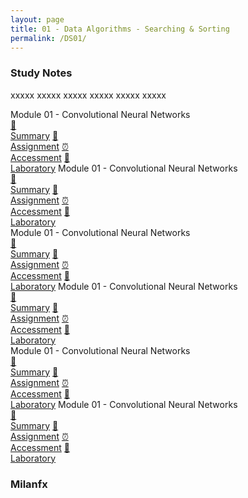 ```yaml
---
layout: page
title: 01 - Data Algorithms - Searching & Sorting
permalink: /DS01/
---
```


<h3>Study Notes</h3>

xxxxx xxxxx xxxxx xxxxx xxxxx xxxxx

<div>
  <span class="btn spec1"><span class="btn spec2">Module 01 - Convolutional Neural Networks</span>
  <br>
  <a href="/02-MSDS-Courses/DS01/M1/" class="btn icon1">📝<br>Summary</a>
  <a href="/02-MSDS-Courses/DS01/M1/" class="btn icon2">📖<br>Assignment</a>
  <a href="/03-MSDS-Courses/DS01/M1/" class="btn icon3">⏰<br>Accessment</a>
  <a href="/03-MSDS-Courses/DS01/M1/" class="btn icon4">📂<br>Laboratory</a>
  </span>
  <span class="btn spec1"><span class="btn spec2">Module 01 - Convolutional Neural Networks</span>
  <br>
  <a href="/02-MSDS-Courses/DS01/M1/" class="btn icon1">📝<br>Summary</a>
  <a href="/02-MSDS-Courses/DS01/M1/" class="btn icon2">📖<br>Assignment</a>
  <a href="/03-MSDS-Courses/DS01/M1/" class="btn icon3">⏰<br>Accessment</a>
  <a href="/03-MSDS-Courses/DS01/M1/" class="btn icon4">📂<br>Laboratory</a>
  </span>
</div>

<div>
  <span class="btn spec1"><span class="btn spec2">Module 01 - Convolutional Neural Networks</span>
  <br>
  <a href="/02-MSDS-Courses/DS01/M1/" class="btn icon1">📝<br>Summary</a>
  <a href="/02-MSDS-Courses/DS01/M1/" class="btn icon2">📖<br>Assignment</a>
  <a href="/03-MSDS-Courses/DS01/M1/" class="btn icon3">⏰<br>Accessment</a>
  <a href="/03-MSDS-Courses/DS01/M1/" class="btn icon4">📂<br>Laboratory</a>
  </span>
  <span class="btn spec1"><span class="btn spec2">Module 01 - Convolutional Neural Networks</span>
  <br>
  <a href="/02-MSDS-Courses/DS01/M1/" class="btn icon1">📝<br>Summary</a>
  <a href="/02-MSDS-Courses/DS01/M1/" class="btn icon2">📖<br>Assignment</a>
  <a href="/03-MSDS-Courses/DS01/M1/" class="btn icon3">⏰<br>Accessment</a>
  <a href="/03-MSDS-Courses/DS01/M1/" class="btn icon4">📂<br>Laboratory</a>
  </span>
</div>

<div>
  <span class="btn spec1"><span class="btn spec2">Module 01 - Convolutional Neural Networks</span>
  <br>
  <a href="/02-MSDS-Courses/DS01/M1/" class="btn icon1">📝<br>Summary</a>
  <a href="/02-MSDS-Courses/DS01/M1/" class="btn icon2">📖<br>Assignment</a>
  <a href="/03-MSDS-Courses/DS01/M1/" class="btn icon3">⏰<br>Accessment</a>
  <a href="/03-MSDS-Courses/DS01/M1/" class="btn icon4">📂<br>Laboratory</a>
  </span>
  <span class="btn spec1"><span class="btn spec2">Module 01 - Convolutional Neural Networks</span>
  <br>
  <a href="/02-MSDS-Courses/DS01/M1/" class="btn icon1">📝<br>Summary</a>
  <a href="/02-MSDS-Courses/DS01/M1/" class="btn icon2">📖<br>Assignment</a>
  <a href="/03-MSDS-Courses/DS01/M1/" class="btn icon3">⏰<br>Accessment</a>
  <a href="/03-MSDS-Courses/DS01/M1/" class="btn icon4">📂<br>Laboratory</a>
  </span>
</div>

<h3>Milanfx</h3>
